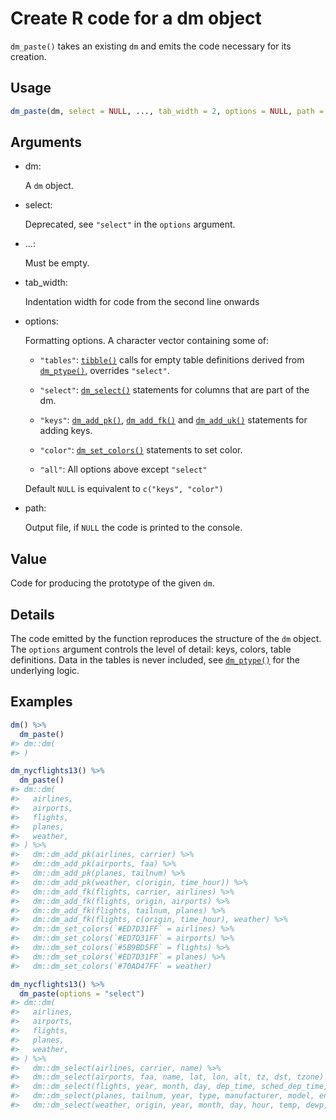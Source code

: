 # Create R code for a dm object

`dm_paste()` takes an existing `dm` and emits the code necessary for its
creation.

## Usage

``` r
dm_paste(dm, select = NULL, ..., tab_width = 2, options = NULL, path = NULL)
```

## Arguments

- dm:

  A `dm` object.

- select:

  Deprecated, see `"select"` in the `options` argument.

- ...:

  Must be empty.

- tab_width:

  Indentation width for code from the second line onwards

- options:

  Formatting options. A character vector containing some of:

  - `"tables"`:
    [`tibble()`](https://tibble.tidyverse.org/reference/tibble.html)
    calls for empty table definitions derived from
    [`dm_ptype()`](https://dm.cynkra.com/dev/reference/dm_ptype.md),
    overrides `"select"`.

  - `"select"`:
    [`dm_select()`](https://dm.cynkra.com/dev/reference/dm_select.md)
    statements for columns that are part of the dm.

  - `"keys"`:
    [`dm_add_pk()`](https://dm.cynkra.com/dev/reference/dm_add_pk.md),
    [`dm_add_fk()`](https://dm.cynkra.com/dev/reference/dm_add_fk.md)
    and
    [`dm_add_uk()`](https://dm.cynkra.com/dev/reference/dm_add_uk.md)
    statements for adding keys.

  - `"color"`:
    [`dm_set_colors()`](https://dm.cynkra.com/dev/reference/dm_set_colors.md)
    statements to set color.

  - `"all"`: All options above except `"select"`

  Default `NULL` is equivalent to `c("keys", "color")`

- path:

  Output file, if `NULL` the code is printed to the console.

## Value

Code for producing the prototype of the given `dm`.

## Details

The code emitted by the function reproduces the structure of the `dm`
object. The `options` argument controls the level of detail: keys,
colors, table definitions. Data in the tables is never included, see
[`dm_ptype()`](https://dm.cynkra.com/dev/reference/dm_ptype.md) for the
underlying logic.

## Examples

``` r
dm() %>%
  dm_paste()
#> dm::dm(
#> )

dm_nycflights13() %>%
  dm_paste()
#> dm::dm(
#>   airlines,
#>   airports,
#>   flights,
#>   planes,
#>   weather,
#> ) %>%
#>   dm::dm_add_pk(airlines, carrier) %>%
#>   dm::dm_add_pk(airports, faa) %>%
#>   dm::dm_add_pk(planes, tailnum) %>%
#>   dm::dm_add_pk(weather, c(origin, time_hour)) %>%
#>   dm::dm_add_fk(flights, carrier, airlines) %>%
#>   dm::dm_add_fk(flights, origin, airports) %>%
#>   dm::dm_add_fk(flights, tailnum, planes) %>%
#>   dm::dm_add_fk(flights, c(origin, time_hour), weather) %>%
#>   dm::dm_set_colors(`#ED7D31FF` = airlines) %>%
#>   dm::dm_set_colors(`#ED7D31FF` = airports) %>%
#>   dm::dm_set_colors(`#5B9BD5FF` = flights) %>%
#>   dm::dm_set_colors(`#ED7D31FF` = planes) %>%
#>   dm::dm_set_colors(`#70AD47FF` = weather)

dm_nycflights13() %>%
  dm_paste(options = "select")
#> dm::dm(
#>   airlines,
#>   airports,
#>   flights,
#>   planes,
#>   weather,
#> ) %>%
#>   dm::dm_select(airlines, carrier, name) %>%
#>   dm::dm_select(airports, faa, name, lat, lon, alt, tz, dst, tzone) %>%
#>   dm::dm_select(flights, year, month, day, dep_time, sched_dep_time, dep_delay, arr_time, sched_arr_time, arr_delay, carrier, flight, tailnum, origin, dest, air_time, distance, hour, minute, time_hour) %>%
#>   dm::dm_select(planes, tailnum, year, type, manufacturer, model, engines, seats, speed, engine) %>%
#>   dm::dm_select(weather, origin, year, month, day, hour, temp, dewp, humid, wind_dir, wind_speed, wind_gust, precip, pressure, visib, time_hour)
```
